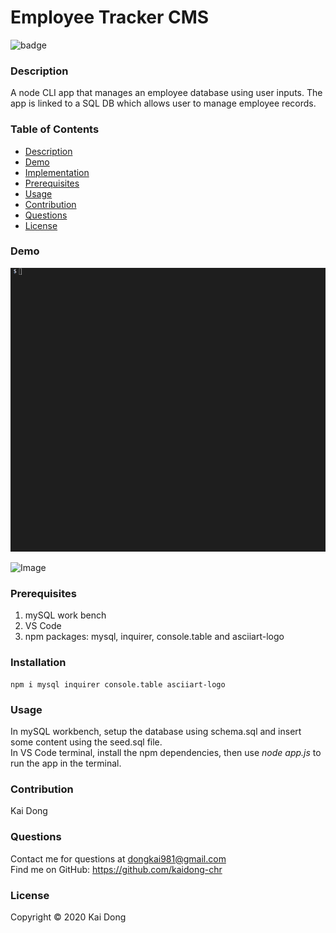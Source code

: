 # Employee Tracker CMS

![badge](https://img.shields.io/badge/license-MIT-blue)<br />

  ### Description
  A node CLI app that manages an employee database using user inputs. The app is linked to a SQL DB which allows user to manage employee records.
  
  ### Table of Contents
  - [Description](#description)
  - [Demo](#Demo)
  - [Implementation](#Implementation)
  - [Prerequisites](#Prerequisites)
  - [Usage](#Usage)
  - [Contribution](#Contribution)
  - [Questions](#Questions)
  - [License](#License)

  ### Demo
![Image](./assets/images/Employee_Tracker.gif "CMS Demo")<br />

![Image](https://img.shields.io/badge/Languages-JavaScript-yellow)

  ### Prerequisites
  1. mySQL work bench
  2. VS Code
  3. npm packages: mysql, inquirer, console.table and asciiart-logo

  ### Installation
  ```
  npm i mysql inquirer console.table asciiart-logo
  ```

  ### Usage
  In mySQL workbench, setup the database using schema.sql and insert some content using the seed.sql file.<br />
  In VS Code terminal, install the npm dependencies, then use <i>node app.js</i> to run the app in the terminal.

  ### Contribution
  Kai Dong

  ### Questions
  Contact me for questions at dongkai981@gmail.com<br />
  Find me on GitHub: https://github.com/kaidong-chr

  ### License
  Copyright © 2020 Kai Dong<br />